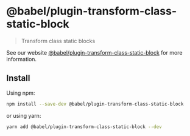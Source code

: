 # @babel/plugin-transform-class-static-block

> Transform class static blocks

See our website [@babel/plugin-transform-class-static-block](https://babeljs.io/docs/babel-plugin-transform-class-static-block) for more information.

## Install

Using npm:

```sh
npm install --save-dev @babel/plugin-transform-class-static-block
```

or using yarn:

```sh
yarn add @babel/plugin-transform-class-static-block --dev
```
